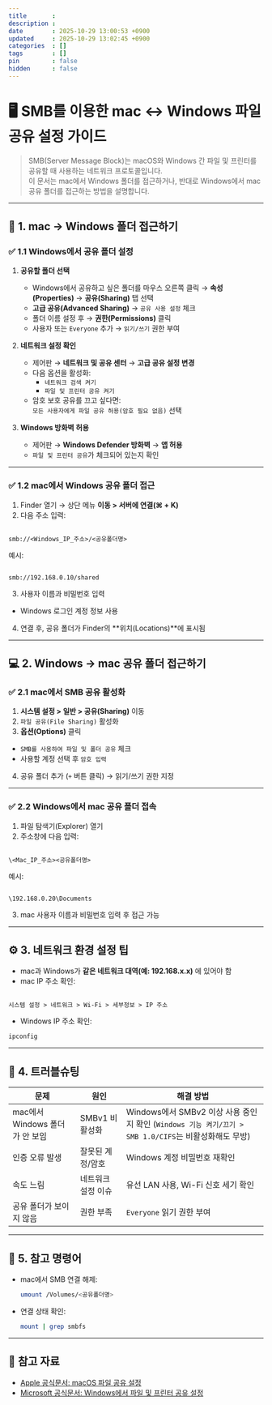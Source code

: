 ```yaml
---
title       : 
description : 
date        : 2025-10-29 13:00:53 +0900
updated     : 2025-10-29 13:02:45 +0900
categories  : []
tags        : []
pin         : false
hidden      : false
---
```


# 🖥️ SMB를 이용한 mac ↔ Windows 파일 공유 설정 가이드

> SMB(Server Message Block)는 macOS와 Windows 간 파일 및 프린터를 공유할 때 사용하는 네트워크 프로토콜입니다.  
> 이 문서는 mac에서 Windows 폴더를 접근하거나, 반대로 Windows에서 mac 공유 폴더를 접근하는 방법을 설명합니다.

---

## 📂 1. mac → Windows 폴더 접근하기

### ✅ 1.1 Windows에서 공유 폴더 설정

1. **공유할 폴더 선택**
   - Windows에서 공유하고 싶은 폴더를 마우스 오른쪽 클릭 → **속성(Properties)** → **공유(Sharing)** 탭 선택  
   - **고급 공유(Advanced Sharing)** → `공유 사용 설정` 체크  
   - 폴더 이름 설정 후 → **권한(Permissions)** 클릭  
   - 사용자 또는 `Everyone` 추가 → `읽기/쓰기` 권한 부여  

2. **네트워크 설정 확인**
   - 제어판 → **네트워크 및 공유 센터** → **고급 공유 설정 변경**
   - 다음 옵션을 활성화:
     - `네트워크 검색 켜기`
     - `파일 및 프린터 공유 켜기`
   - 암호 보호 공유를 끄고 싶다면:  
     `모든 사용자에게 파일 공유 허용(암호 필요 없음)` 선택  

3. **Windows 방화벽 허용**
   - 제어판 → **Windows Defender 방화벽** → **앱 허용**
   - `파일 및 프린터 공유`가 체크되어 있는지 확인  

---

### ✅ 1.2 mac에서 Windows 공유 폴더 접근

1. Finder 열기 → 상단 메뉴 **이동 > 서버에 연결(⌘ + K)**  
2. 다음 주소 입력:
```

smb://<Windows_IP_주소>/<공유폴더명>

```
예시:
```

smb://192.168.0.10/shared

```
3. 사용자 이름과 비밀번호 입력  
- Windows 로그인 계정 정보 사용  

4. 연결 후, 공유 폴더가 Finder의 **위치(Locations)**에 표시됨  

---

## 💻 2. Windows → mac 공유 폴더 접근하기

### ✅ 2.1 mac에서 SMB 공유 활성화

1. **시스템 설정 > 일반 > 공유(Sharing)** 이동  
2. `파일 공유(File Sharing)` 활성화  
3. **옵션(Options)** 클릭  
- `SMB를 사용하여 파일 및 폴더 공유` 체크  
- 사용할 계정 선택 후 `암호 입력`  
4. 공유 폴더 추가 (`+` 버튼 클릭) → 읽기/쓰기 권한 지정  

---

### ✅ 2.2 Windows에서 mac 공유 폴더 접속

1. 파일 탐색기(Explorer) 열기  
2. 주소창에 다음 입력:
```

\<Mac_IP_주소><공유폴더명>

```
예시:
```

\192.168.0.20\Documents

```
3. mac 사용자 이름과 비밀번호 입력 후 접근 가능  

---

## ⚙️ 3. 네트워크 환경 설정 팁

- mac과 Windows가 **같은 네트워크 대역(예: 192.168.x.x)** 에 있어야 함  
- mac IP 주소 확인:
```

시스템 설정 > 네트워크 > Wi-Fi > 세부정보 > IP 주소

````
- Windows IP 주소 확인:
```powershell
ipconfig
````

---

## 🚧 4. 트러블슈팅

| 문제                     | 원인         | 해결 방법                                                                       |
| ---------------------- | ---------- | --------------------------------------------------------------------------- |
| mac에서 Windows 폴더가 안 보임 | SMBv1 비활성화 | Windows에서 SMBv2 이상 사용 중인지 확인 (`Windows 기능 켜기/끄기 > SMB 1.0/CIFS`는 비활성화해도 무방) |
| 인증 오류 발생               | 잘못된 계정/암호  | Windows 계정 비밀번호 재확인                                                         |
| 속도 느림                  | 네트워크 설정 이슈 | 유선 LAN 사용, Wi-Fi 신호 세기 확인                                                   |
| 공유 폴더가 보이지 않음          | 권한 부족      | `Everyone` 읽기 권한 부여                                                         |

---

## 🧭 5. 참고 명령어

* mac에서 SMB 연결 해제:

  ```bash
  umount /Volumes/<공유폴더명>
  ```
* 연결 상태 확인:

  ```bash
  mount | grep smbfs
  ```

---

## 📘 참고 자료

* [Apple 공식문서: macOS 파일 공유 설정](https://support.apple.com/ko-kr/guide/mac-help/mchlp1140/mac)
* [Microsoft 공식문서: Windows에서 파일 및 프린터 공유 설정](https://support.microsoft.com/ko-kr/windows)

